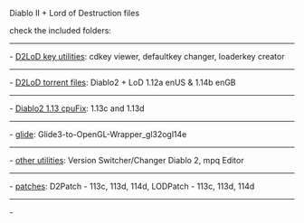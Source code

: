 Diablo II + Lord of Destruction files

check the included folders:
	<hr/>- [D2LoD key utilities](https://github.com/mf022/D2LoD_files/tree/master/D2LoD_key_utilities/): cdkey viewer, defaultkey changer, loaderkey creator
	<hr/>- [D2LoD torrent files](https://github.com/mf022/D2LoD_files/tree/master/D2LoD_torrent_files/): Diablo2 + LoD 1.12a enUS & 1.14b enGB
	<hr/>- [Diablo2 1.13 cpuFix](https://github.com/mf022/D2LoD-files/tree/master/Diablo2-1.13-cpuFix/): 1.13c and 1.13d
	<hr/>- [glide](https://github.com/mf022/D2LoD_files/tree/master/Glide/): Glide3-to-OpenGL-Wrapper_gl32ogl14e
	<hr/>- [other utilities](https://github.com/mf022/D2LoD_files/tree/master/other_utilities/): Version Switcher/Changer Diablo 2, mpq Editor
	<hr/>- [patches](https://github.com/mf022/D2LoD_files/tree/master/Patches/): D2Patch - 113c, 113d, 114d, LODPatch - 113c, 113d, 114d
	<hr/>- 